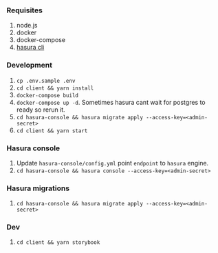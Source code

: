 ### Requisites
1. node.js
2. docker
3. docker-compose
4. [hasura cli](https://docs.hasura.io/1.0/graphql/manual/hasura-cli/install-hasura-cli.html)

### Development
1. `cp .env.sample .env`
2. `cd client && yarn install`
3. `docker-compose build`
4. `docker-compose up -d`. Sometimes hasura cant wait for postgres to ready so rerun it.
5. `cd hasura-console && hasura migrate apply --access-key=<admin-secret>`
6. `cd client && yarn start`

### Hasura console
1. Update `hasura-console/config.yml` point `endpoint` to `hasura` engine.
2. `cd hasura-console && hasura console --access-key=<admin-secret>`

### Hasura migrations
1. `cd hasura-console && hasura migrate apply --access-key=<admin-secret>`

### Dev
1. `cd client && yarn storybook`